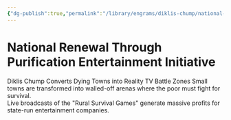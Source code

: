```yaml
---
{"dg-publish":true,"permalink":"/library/engrams/diklis-chump/national-renewal-through-purification-entertainment-initiative/","tags":["DC/Rural","DC/AS6"]}
---
```


# National Renewal Through Purification Entertainment Initiative
Diklis Chump Converts Dying Towns into Reality TV Battle Zones
Small towns are transformed into walled-off arenas where the poor must fight for survival.  
Live broadcasts of the "Rural Survival Games" generate massive profits for state-run entertainment companies.
